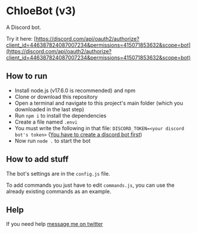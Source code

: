 # ChloeBot (v3)
A Discord bot.

Try it here: [https://discord.com/api/oauth2/authorize?client_id=446387824087007234&permissions=415071853632&scope=bot](https://discord.com/api/oauth2/authorize?client_id=446387824087007234&permissions=415071853632&scope=bot)
## How to run
* Install node.js (v17.6.0 is recommended) and npm
* Clone or download this repository
* Open a terminal and navigate to this project's main folder (which you downloaded in the last step)
* Run `npm i` to install the dependencies
* Create a file named `.envi`
* You must write the following in that file: `DISCORD_TOKEN=<your discord bot's token>` ([You have to create a discord bot first](https://discord.com/developers/applications))
* Now run `node .` to start the bot
## How to add stuff
The bot's settings are in the `config.js` file.

To add commands you just have to edit `commands.js`, you can use the already existing commands as an example.
## Help
If you need help [message me on twitter](https://twitter.com/cypress128)
